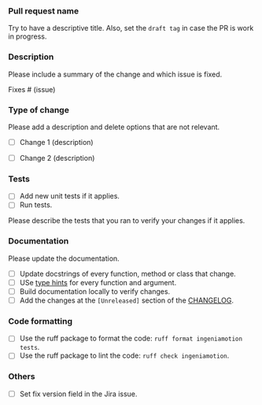 ### Pull request name 

Try to have a descriptive title. Also, set the `draft tag` in case the PR is work in progress.

### Description

Please include a summary of the change and which issue is fixed. 

Fixes # (issue)

### Type of change

Please add a description and delete options that are not relevant.

- [ ] Change 1 (description)
- [ ] Change 2 (description)


### Tests
- [ ] Add new unit tests if it applies.
- [ ] Run tests.

Please describe the tests that you ran to verify your changes if it applies. 

### Documentation

Please update the documentation.

- [ ] Update docstrings of every function, method or class that change.
- [ ] USe [type hints](https://docs.python.org/3/library/typing.html) for every function and argument.
- [ ] Build documentation locally to verify changes.
- [ ] Add the changes at the `[Unreleased]` section of the [CHANGELOG](CHANGELOG.md).

### Code formatting

- [ ] Use the ruff package to format the code: `ruff format ingeniamotion tests`.
- [ ] Use the ruff package to lint the code: `ruff check ingeniamotion`.

### Others

- [ ] Set fix version field in the Jira issue.
